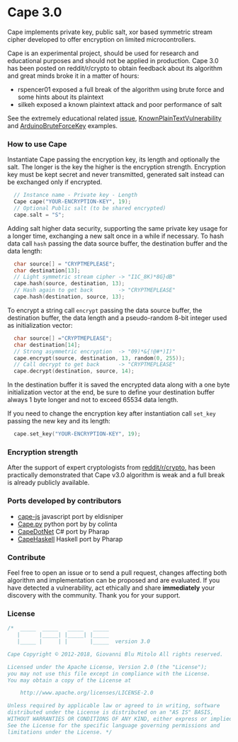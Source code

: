 Cape 3.0
====
Cape implements private key, public salt, xor based symmetric stream cipher developed to offer encryption on limited microcontrollers.

Cape is an experimental project, should be used for research and educational purposes and should not be applied in production. Cape 3.0 has been posted on reddit/r/crypto to obtain feedback about its algorithm and great minds broke it in a matter of hours:
- rspencer01 exposed a full break of the algorithm using brute force and some hints about its plaintext
- silkeh exposed a known plaintext attack and poor performance of salt

See the extremely educational related [issue](https://github.com/gioblu/Cape/issues/17), [KnownPlainTextVulnerability](https://github.com/gioblu/Cape/blob/master/examples/KnownPlainTextVulnerability/KnownPlainTextVulnerability.ino) and [ArduinoBruteForceKey](https://github.com/gioblu/Cape/blob/master/examples/ArduinoBruteForceKey/ArduinoBruteForceKey.ino) examples.

### How to use Cape
Instantiate Cape passing the encryption key, its length and optionally the salt. The longer is the key the higher is the encryption strength. Encryption key must be kept secret and never transmitted, generated salt instead can be exchanged only if encrypted.
```cpp  
  // Instance name - Private key - Length
  Cape cape("YOUR-ENCRYPTION-KEY", 19);
  // Optional Public salt (to be shared encrypted)
  cape.salt = "S";                      
```
Adding salt higher data security, supporting the same private key usage for a longer time, exchanging a new salt once in a while if necessary.
To hash data call `hash` passing the data source buffer, the destination buffer and the data length:
```cpp  
  char source[] = "CRYPTMEPLEASE";
  char destination[13];
  // Light symmetric stream cipher -> "I1C_8K)*8G}dB"
  cape.hash(source, destination, 13);    
  // Hash again to get back        -> "CRYPTMEPLEASE"
  cape.hash(destination, source, 13);   
```
To encrypt a string call `encrypt` passing the data source buffer, the destination buffer, the data length and a pseudo-random 8-bit integer used as initialization vector:
```cpp  
  char source[] ="CRYPTMEPLEASE";
  char destination[14];
  // Strong asymmetric encryption  -> "09)*&{!@#*)I)"
  cape.encrypt(source, destination, 13, random(0, 255));
  // Call decrypt to get back      -> "CRYPTMEPLEASE"
  cape.decrypt(destination, source, 14);
```
In the destination buffer it is saved the encrypted data along with a one byte initialization vector at the end, be sure to define your destination buffer always 1 byte longer and not to exceed 65534 data length.

If you need to change the encryption key after instantiation call `set_key` passing the new key and its length:
```cpp  
  cape.set_key("YOUR-ENCRYPTION-KEY", 19);
```
### Encryption strength
After the support of expert cryptologists from [reddit/r/crypto](reddit/r/crypto), has been practically demonstrated that Cape v3.0 algorithm is weak and a full break is already publicly available.

### Ports developed by contributors
- [cape-js](https://github.com/eldisniper/cape-js) javascript port by eldisniper
- [Cape.py](https://github.com/colinta/Cape.py) python port by by colinta
- [CapeDotNet](https://github.com/Pharap/CapeDotNet) C# port by Pharap
- [CapeHaskell](https://github.com/Pharap/CapeHaskell) Haskell port by Pharap

### Contribute
Feel free to open an issue or to send a pull request, changes affecting both algorithm and implementation can be proposed and are evaluated. If you have detected a vulnerability, act ethically and share **immediately** your discovery with the community. Thank you for your support.

### License

```cpp  
/*  _____  _____   _____   _____
   |      |_____| |_____| |_____
   |_____ |     | |       |_____  version 3.0

Cape Copyright © 2012-2018, Giovanni Blu Mitolo All rights reserved.

Licensed under the Apache License, Version 2.0 (the "License");
you may not use this file except in compliance with the License.
You may obtain a copy of the License at

    http://www.apache.org/licenses/LICENSE-2.0

Unless required by applicable law or agreed to in writing, software
distributed under the License is distributed on an "AS IS" BASIS,
WITHOUT WARRANTIES OR CONDITIONS OF ANY KIND, either express or implied.
See the License for the specific language governing permissions and
limitations under the License. */
```
